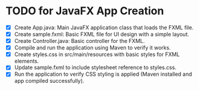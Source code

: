 # TODO for JavaFX App Creation

- [x] Create App.java: Main JavaFX application class that loads the FXML file.
- [x] Create sample.fxml: Basic FXML file for UI design with a simple layout.
- [x] Create Controller.java: Basic controller for the FXML.
- [x] Compile and run the application using Maven to verify it works.
- [x] Create styles.css in src/main/resources with basic styles for FXML elements.
- [x] Update sample.fxml to include stylesheet reference to styles.css.
- [x] Run the application to verify CSS styling is applied (Maven installed and app compiled successfully).
